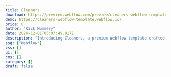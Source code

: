 ```yaml
---
title: Cleaners
download: https://preview.webflow.com/preview/cleaners-webflow-template?utm_medium=preview_link&utm_source=designer&utm_content=cleaners-webflow-template&preview=8e766a2d131d3d79b14cce88b94edc9b&workflow=preview
demo: https://cleaners-webflow-template.webflow.io/
price: 0
author: "Rick Mummery"
date: 2024-12-01T05:07:49.817Z
description: "Introducing Cleaners, a premium Webflow template crafted for cleaning service companies. Transform your online presence with a sleek, modern design, seamless CMS integration, and impactful features tailored for success."
ssg: ["Webflow"]
css: []
ui: []
cms: []
category: []
draft: false
---
```

